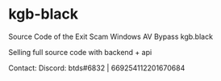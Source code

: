 # kgb-black
Source Code of the Exit Scam Windows AV Bypass kgb.black


Selling full source code with backend + api

Contact:
Discord: btds#6832 | 669254112201670684
